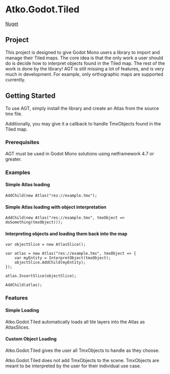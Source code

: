 # Atko.Godot.Tiled

[Nuget](https://www.nuget.org/packages/Atko.Godot.Tiled/)

## Project

This project is designed to give Godot Mono users a library to import and manage their Tiled maps.
The core idea is that the only work a user should do is decide how to interpret objects found in the Tiled map.
The rest of the work is done by the library!
AGT is still missing a lot of features, and is very much in development. For example, only orthographic maps are supported currently.

## Getting Started

To use AGT, simply install the library and create an Atlas from the source tmx file.

Additionally, you may give it a callback to handle TmxObjects found in the Tiled map.

### Prerequisites

AGT must be used in Godot Mono solutions using netframework 4.7 or greater.

### Examples

#### Simple Atlas loading

```
AddChild(new Atlas("res://example.tmx");
```

#### Simple Atlas loading with object interpretation

```
AddChild(new Atlas("res://example.tmx", tmxObject => doSomething(tmxObject)));
```

#### Interpreting objects and loading them back into the map

```
var objectSlice = new AtlasSlice();

var atlas = new Atlas("res://example.tmx", tmxObject => {
	var myEntity = InterpretObject(tmxObject);
	objectSlice.AddChild(myEntity);
});

atlas.InsertSlice(objectSlice);

AddChild(atlas);
```

### Features

#### Simple Loading

Atko.Godot.Tiled automatically loads all tile layers into the Atlas as AtlasSlices.

#### Custom Object Loading

Atko.Godot.Tiled gives the user all TmxObjects to handle as they choose.

Atko.Godot.Tiled does not add TmxObjects to the scene. TmxObjects are meant to be interpreted by the user for their individual use case.
